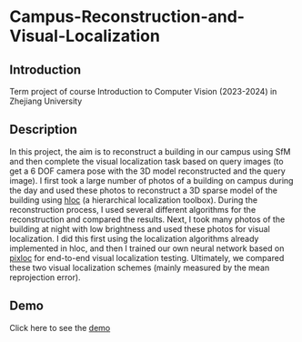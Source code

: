 # Campus-Reconstruction-and-Visual-Localization

## Introduction

Term project of course Introduction to Computer Vision (2023-2024) in Zhejiang University

## Description

In this project, the aim is to reconstruct a building in our campus using SfM and then complete the visual localization task based on query images (to get a 6 DOF camera pose with the 3D model reconstructed and the query image). I first took a large number of photos of a building on campus during the day and used these photos to reconstruct a 3D sparse model of the building using [hloc](https://github.com/cvg/Hierarchical-Localization) (a hierarchical localization toolbox). During the reconstruction process, I used several different algorithms for the reconstruction and compared the results. Next, I took many photos of the building at night with low brightness and used these photos for visual localization. I did this first using the localization algorithms already implemented in hloc, and then I trained our own neural network based on [pixloc](https://github.com/cvg/pixloc) for end-to-end visual localization testing. Ultimately, we compared these two visual localization schemes (mainly measured by the mean reprojection error).

## Demo

Click here to see the [demo](https://bryce-wan.github.io/2024-01-09/3D-reconstruction-and-visual-localization-of-the-campus)